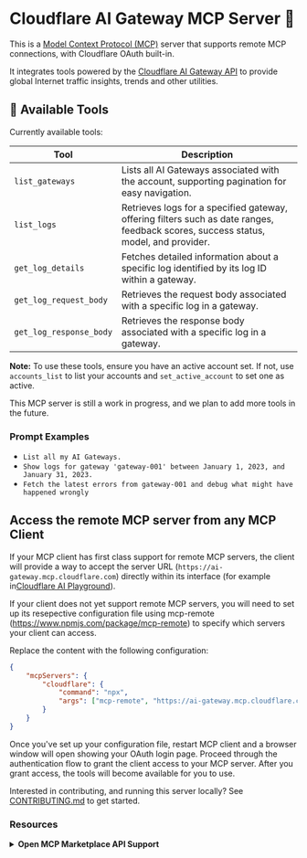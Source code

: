# Cloudflare AI Gateway MCP Server 📡

This is a [Model Context Protocol (MCP)](https://modelcontextprotocol.io/introduction) server that supports remote MCP
connections, with Cloudflare OAuth built-in.

It integrates tools powered by the [Cloudflare AI Gateway API](https://developers.cloudflare.com/ai-gateway/) to provide global
Internet traffic insights, trends and other utilities.

## 🔨 Available Tools

Currently available tools:

| **Tool**                | **Description**                                                                                                                     |
| ----------------------- | ----------------------------------------------------------------------------------------------------------------------------------- |
| `list_gateways`         | Lists all AI Gateways associated with the account, supporting pagination for easy navigation.                                       |
| `list_logs`             | Retrieves logs for a specified gateway, offering filters such as date ranges, feedback scores, success status, model, and provider. |
| `get_log_details`       | Fetches detailed information about a specific log identified by its log ID within a gateway.                                        |
| `get_log_request_body`  | Retrieves the request body associated with a specific log in a gateway.                                                             |
| `get_log_response_body` | Retrieves the response body associated with a specific log in a gateway.                                                            |

**Note:** To use these tools, ensure you have an active account set. If not, use `accounts_list` to list your accounts and `set_active_account` to set one as active.

This MCP server is still a work in progress, and we plan to add more tools in the future.

### Prompt Examples

- `List all my AI Gateways.`
- `Show logs for gateway 'gateway-001' between January 1, 2023, and January 31, 2023.`
- `Fetch the latest errors from gateway-001 and debug what might have happened wrongly`

## Access the remote MCP server from any MCP Client

If your MCP client has first class support for remote MCP servers, the client will provide a way to accept the server URL (`https://ai-gateway.mcp.cloudflare.com`) directly within its interface (for example in[Cloudflare AI Playground](https://playground.ai.cloudflare.com/)).

If your client does not yet support remote MCP servers, you will need to set up its resepective configuration file using mcp-remote (https://www.npmjs.com/package/mcp-remote) to specify which servers your client can access.

Replace the content with the following configuration:

```json
{
	"mcpServers": {
		"cloudflare": {
			"command": "npx",
			"args": ["mcp-remote", "https://ai-gateway.mcp.cloudflare.com/sse"]
		}
	}
}
```

Once you've set up your configuration file, restart MCP client and a browser window will open showing your OAuth login page. Proceed through the authentication flow to grant the client access to your MCP server. After you grant access, the tools will become available for you to use.

Interested in contributing, and running this server locally? See [CONTRIBUTING.md](CONTRIBUTING.md) to get started.

### Resources 

<details>
<summary><b>Open MCP Marketplace API Support</b></summary>

![MCP Marketplace User Review Rating Badge](http://www.deepnlp.org/api/marketplace/svg?cloudflare/mcp-server-cloudflare)|[Reviews](http://www.deepnlp.org/store/ai-agent/mcp-server/pub-cloudflare/mcp-server-cloudflare)|[GitHub](https://github.com/AI-Agent-Hub/mcp-marketplace)|[Doc](http://www.deepnlp.org/doc/mcp_marketplace)|[MCP Marketplace](http://www.deepnlp.org/store/ai-agent/mcp-server)

Allow AI/Agent/LLM to find this MCP Server via common python/typescript API, search and explore relevant servers and tools

***Example: Search Server and Tools***
```python
import anthropic
import mcp_marketplace as mcpm

result_q = mcpm.search(query="mcp server cloudflare", mode="list", page_id=0, count_per_page=100, config_name="deepnlp") # search server by category choose various endpoint
result_id = mcpm.search(id="cloudflare/mcp-server-cloudflare", mode="list", page_id=0, count_per_page=100, config_name="deepnlp")      # search server by id choose various endpoint 
tools = mcpm.list_tools(id="cloudflare/mcp-server-cloudflare", config_name="deepnlp_tool")
# Call Claude to Choose Tools Function Calls 
# client = anthropic.Anthropic()
# response = client.messages.create(model="claude-opus-4-20250514", max_tokens=1024, tools=tools, messages=[])
```

</details>

